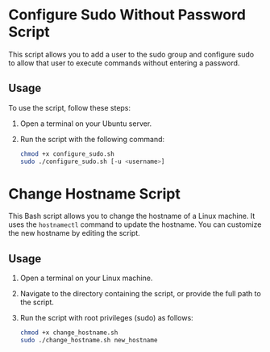# Configure Sudo Without Password Script

This script allows you to add a user to the sudo group and configure sudo to allow that user to execute commands without entering a password.

## Usage

To use the script, follow these steps:

1. Open a terminal on your Ubuntu server.

2. Run the script with the following command:

   ```bash
   chmod +x configure_sudo.sh
   sudo ./configure_sudo.sh [-u <username>]
   ```

# Change Hostname Script

This Bash script allows you to change the hostname of a Linux machine. It uses the `hostnamectl` command to update the hostname. You can customize the new hostname by editing the script.

## Usage

1. Open a terminal on your Linux machine.

2. Navigate to the directory containing the script, or provide the full path to the script.

3. Run the script with root privileges (sudo) as follows:

   ```bash
   chmod +x change_hostname.sh
   sudo ./change_hostname.sh new_hostname
